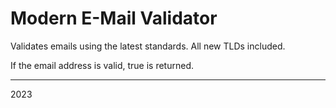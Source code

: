 # Modern E-Mail Validator


Validates emails using the latest standards.
All new TLDs included.
 
If the email address is valid, true is returned.

***

2023
